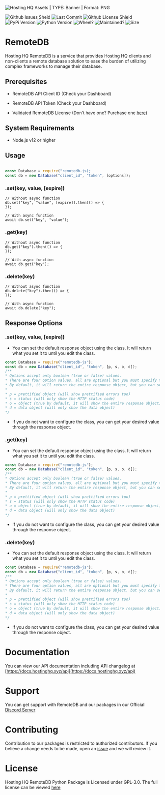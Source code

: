 
![Hosting HQ Assets | TYPE: Banner | Format: PNG](https://hostinghq.xyz/assets/banner.png)

![Github Issues Sheid](https://img.shields.io/github/issues/Hosting-HQ/remotedb-py)  ![Last Commit](https://img.shields.io/github/last-commit/Hosting-HQ/remotedb-py)  ![Github License Shield](https://img.shields.io/github/license/Hosting-HQ/remotedb-py)  ![PyPi Version](https://img.shields.io/pypi/v/remotedb)  ![Python Version](https://img.shields.io/pypi/pyversions/remotedb)  ![Wheel?](https://img.shields.io/pypi/wheel/remotedb)  ![Maintained?](https://img.shields.io/maintenance/yes/2021)  ![Size](https://img.shields.io/github/repo-size/Hosting-HQ/remotedb-py)

# RemoteDB

Hosting HQ RemoteDB is a service that provides Hosting HQ clients and non-clients a remote database solution to ease the burden of utilizing complex frameworks to manage their database.

  
  

## Prerequisites

- RemoteDB API Client ID (Check your Dashboard)

- RemoteDB API Token (Check your Dashboard)

- Validated RemoteDB License (Don't have one? Purchase one [here](https://members.hostinghq.xyz/index.php?rp=/store/remotedb))

  

## System Requirements

- Node.js v12 or higher

  

## Usage

```javascript

const Database = require("remotedb-js);
const db = new Database("client_id", "token", [options]);

```

### .set(key, value, [expire])

```JS
// Without async function
db.set("key", "value", [expire]).then(() => {
});

// With async function
await db.set("key", "value");
```

### .get(key)

```JS
// Without async function
db.get("key").then(() => {
});

// With async function
await db.get("key");
```

### .delete(key)

```JS
// Without async function
db.delete("key").then(() => {
});

// With async function
await db.delete("key");
```

## Response Options

### .set(key, value, [expire])

* You can set the default response object using the class. It will return what you set it to until you edit the class. 
```js
const Database = require("remotedb-js");
const db = new Database("client_id", "token", [p, s, o, d]);
/**
* Options accept only boolean (true or false) values.
* There are four option values, all are optional but you must specify them all if you want a specific option only.
* By default, it will return the entire response object, but you can set it to return only the prettified object, the entire object, the response status, or the data object itself.
* 
* p = prettified object (will show prettified errors too)
* s = status (will only show the HTTP status code)
* o = object (true by default, it will show the entire response object)
* d = data object (will only show the data object)
*/
```
* If you do not want to configure the class, you can get your desired value through the response object.

### .get(key)

* You can set the default response object using the class. It will return what you set it to until you edit the class. 
```js
const Database = require("remotedb-js");
const db = new Database("client_id", "token", [p, s, o, d]);
/**
* Options accept only boolean (true or false) values.
* There are four option values, all are optional but you must specify them all if you want a specific option only.
* By default, it will return the entire response object, but you can set it to return only the prettified object, the entire object, the response status, or the data object itself.
* 
* p = prettified object (will show prettified errors too)
* s = status (will only show the HTTP status code)
* o = object (true by default, it will show the entire response object)
* d = data object (will only show the data object)
*/
```
* If you do not want to configure the class, you can get your desired value through the response object.
### .delete(key)

* You can set the default response object using the class. It will return what you set it to until you edit the class. 
```js
const Database = require("remotedb-js");
const db = new Database("client_id", "token", [p, s, o, d]);
/**
* Options accept only boolean (true or false) values.
* There are four option values, all are optional but you must specify them all if you want a specific option only.
* By default, it will return the entire response object, but you can set it to return only the prettified object, the entire object, the response status, or the data object itself.
* 
* p = prettified object (will show prettified errors too)
* s = status (will only show the HTTP status code)
* o = object (true by default, it will show the entire response object)
* d = data object (will only show the data object)
*/
```
* If you do not want to configure the class, you can get your desired value through the response object.

# Documentation

You can view our API documentation including API changelog at [https://docs.hostinghq.xyz/api](https://docs.hostinghq.xyz/api)

# Support

You can get support with RemoteDB and our packages in our Official [Discord Server](https://discord.gg/hostinghq)

# Contributing

Contribution to our packages is restricted to authorized contributors. If you believe a change needs to be made, open an [issue](https://github.com/Hosting-HQ/remotedb-py/issues) and we will review it.

# License

Hosting HQ RemoteDB Python Package is Licensed under GPL-3.0. The full license can be viewed [here](https://github.com/Hosting-HQ/remotedb-py/blob/main/LICENSE)